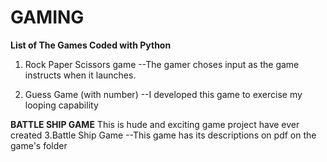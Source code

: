 # GAMING

****List of The Games Coded with Python****

1. Rock Paper Scissors game
--The gamer choses input as the game instructs when it launches.

2. Guess Game (with number)
--I developed this game to exercise my looping capability

****BATTLE SHIP GAME****
This is hude and exciting game project have ever created
3.Battle Ship Game
--This game has its descriptions on pdf on the game's folder
